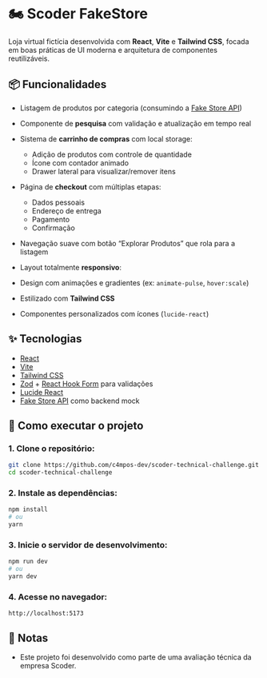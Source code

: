 # 🏍️ Scoder FakeStore

Loja virtual fictícia desenvolvida com **React**, **Vite** e **Tailwind CSS**, focada em boas práticas de UI moderna e arquitetura de componentes reutilizáveis.

## 📦 Funcionalidades

* Listagem de produtos por categoria (consumindo a [Fake Store API](https://fakestoreapi.com/))
* Componente de **pesquisa** com validação e atualização em tempo real
* Sistema de **carrinho de compras** com local storage:

  * Adição de produtos com controle de quantidade
  * Ícone com contador animado
  * Drawer lateral para visualizar/remover itens
* Página de **checkout** com múltiplas etapas:

  * Dados pessoais
  * Endereço de entrega
  * Pagamento
  * Confirmação
* Navegação suave com botão “Explorar Produtos” que rola para a listagem
* Layout totalmente **responsivo**:
* Design com animações e gradientes (ex: `animate-pulse`, `hover:scale`)
* Estilizado com **Tailwind CSS**
* Componentes personalizados com ícones (`lucide-react`)

## ✨ Tecnologias

* [React](https://reactjs.org/)
* [Vite](https://vitejs.dev/)
* [Tailwind CSS](https://tailwindcss.com/)
* [Zod](https://github.com/colinhacks/zod) + [React Hook Form](https://react-hook-form.com/) para validações
* [Lucide React](https://lucide.dev/)
* [Fake Store API](https://fakestoreapi.com/) como backend mock

## 🚀 Como executar o projeto

### 1. Clone o repositório:

```bash
git clone https://github.com/c4mpos-dev/scoder-technical-challenge.git
cd scoder-technical-challenge
```

### 2. Instale as dependências:

```bash
npm install
# ou
yarn
```

### 3. Inicie o servidor de desenvolvimento:

```bash
npm run dev
# ou
yarn dev
```

### 4. Acesse no navegador:

```
http://localhost:5173
```

## 📌 Notas

* Este projeto foi desenvolvido como parte de uma avaliação técnica da empresa Scoder.